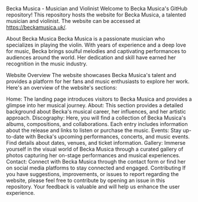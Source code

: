 

Becka Musica - Musician and Violinist
Welcome to Becka Musica's GitHub repository! This repository hosts the website for Becka Musica, a talented musician and violinist. The website can be accessed at https://beckamusica.uk/.

About Becka Musica
Becka Musica is a passionate musician who specializes in playing the violin. With years of experience and a deep love for music, Becka brings soulful melodies and captivating performances to audiences around the world. Her dedication and skill have earned her recognition in the music industry.

Website Overview
The website showcases Becka Musica's talent and provides a platform for her fans and music enthusiasts to explore her work. Here's an overview of the website's sections:

Home: The landing page introduces visitors to Becka Musica and provides a glimpse into her musical journey.
About: This section provides a detailed background about Becka's musical career, her influences, and her artistic approach.
Discography: Here, you will find a collection of Becka Musica's albums, compositions, and collaborations. Each entry includes information about the release and links to listen or purchase the music.
Events: Stay up-to-date with Becka's upcoming performances, concerts, and music events. Find details about dates, venues, and ticket information.
Gallery: Immerse yourself in the visual world of Becka Musica through a curated gallery of photos capturing her on-stage performances and musical experiences.
Contact: Connect with Becka Musica through the contact form or find her on social media platforms to stay connected and engaged.
Contributing
If you have suggestions, improvements, or issues to report regarding the website, please feel free to contribute by opening an issue in this repository. Your feedback is valuable and will help us enhance the user experience.
